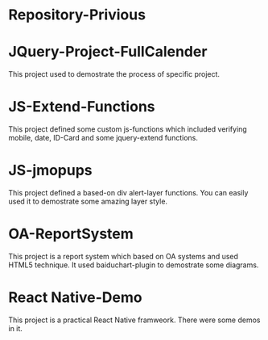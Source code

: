 # Repository-Privious

# JQuery-Project-FullCalender
This project used to demostrate the process of specific project. 

# JS-Extend-Functions
This project defined some custom js-functions which included verifying mobile, date, ID-Card and some jquery-extend functions.

# JS-jmopups
This project defined a based-on div alert-layer functions. You can easily used it to demostrate some amazing layer style.

# OA-ReportSystem
This project is a report system which based on OA systems and used HTML5 technique. It used baiduchart-plugin to demostrate some diagrams.

# React Native-Demo
This project is a practical React Native framweork. There were some demos in it.
